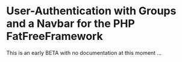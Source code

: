 # User-Authentication with Groups and a Navbar for the PHP FatFreeFramework

This is an early BETA with no documentation at this moment ...
